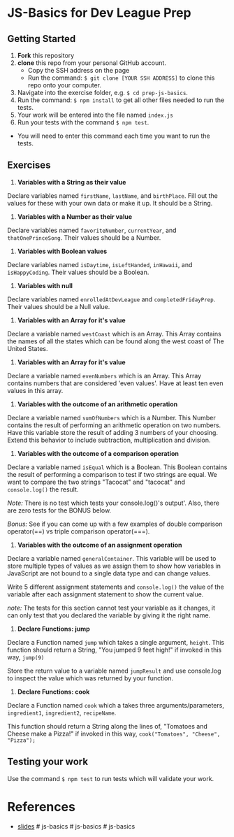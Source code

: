 # JS-Basics for Dev League Prep

## Getting Started
1. **Fork** this repository
1. **clone** this repo from your personal GitHub account.
    - Copy the SSH address on the page
    - Run the command: `$ git clone [YOUR SSH ADDRESS]` to clone this repo onto your computer.
1. Navigate into the exercise folder, e.g. `$ cd prep-js-basics`.
1. Run the command: `$ npm install` to get all other files needed to run the tests.
1. Your work will be entered into the file named `index.js`
1. Run your tests with the command `$ npm test`.
  - You will need to enter this command each time you want to run the tests.

## Exercises

1. **Variables with a String as their value**

  Declare variables named `firstName`, `lastName`, and `birthPlace`. Fill out the values for these with your own data or make it up. It should be a String.

1. **Variables with a Number as their value**

  Declare variables named `favoriteNumber`, `currentYear`, and `thatOnePrinceSong`. Their values should be a Number.

1. **Variables with Boolean values**

  Declare variables named `isDaytime`, `isLeftHanded`, `inHawaii`, and `isHappyCoding`. Their values should be a Boolean.

1. **Variables with null**

  Declare variables named `enrolledAtDevLeague` and `completedFridayPrep`. Their values should be a Null value.

1. **Variables with an Array for it's value**

  Declare a variable named `westCoast` which is an Array. This Array contains the names of all the states which can be found along the west coast of The United States.

1. **Variables with an Array for it's value**

  Declare a variable named `evenNumbers` which is an Array. This Array contains numbers that are considered 'even values'. Have at least ten even values in this array.

1. **Variables with the outcome of an arithmetic operation**

  Declare a variable named `sumOfNumbers` which is a Number. This Number contains the result of performing an arithmetic operation on two numbers. Have this variable store the result of adding 3 numbers of your choosing. Extend this behavior to include subtraction, multiplication and division.

1. **Variables with the outcome of a comparison operation**

  Declare a variable named `isEqual` which is a Boolean. This Boolean contains the result of performing a comparison to test if two strings are equal. We want to compare the two strings "Tacocat" and "tacocat" and `console.log()` the result.

  *Note:*
    There is no test which tests your console.log()'s output'.
    Also, there are zero tests for the BONUS below.

  *Bonus:*
    See if you can come up with a few examples of double comparison
    operator(==) vs triple comparison operator(===).

1. **Variables with the outcome of an assignment operation**

  Declare a variable named `generalContainer`. This variable will be used to store multiple types of values as we assign them to show how variables in JavaScript are not bound to a single data type and can change values.

  Write 5 different assignment statements and `console.log()` the value of the variable after each assignment statement to show the current value.

  *note:*
    The tests for this section cannot test your variable as it changes, it can only test that you declared the variable by giving it the right name.

1. **Declare Functions: jump**

  Declare a Function named `jump` which takes a single argument, `height`. This function should return a String, "You jumped 9 feet high!" if invoked in this way, `jump(9)`

  Store the return value to a variable named `jumpResult` and use console.log to inspect the value which was returned by your function.

1. **Declare Functions: cook**

  Declare a Function named `cook` which a takes three arguments/parameters, `ingredient1`, `ingredient2`, `recipeName`.

  This function should return a String along the lines of, "Tomatoes and Cheese make a Pizza!" if invoked in this way, `cook("Tomatoes", "Cheese", "Pizza");`

## Testing your work
Use the command `$ npm test` to run tests which will validate your work.

# References
- [slides](https://slides.com/sgnl/js-basics)
#   j s - b a s i c s  
 #   j s - b a s i c s  
 #   j s - b a s i c s  
 